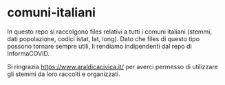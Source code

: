 # comuni-italiani
In questo repo si raccolgono files relativi a tutti i comuni italiani (stemmi, dati popolazione, codici istat, lat, long). Dato che files di questo tipo possono tornare sempre utili, li rendiamo indipendenti dal repo di InformaCOVID.

Si ringrazia https://www.araldicacivica.it/ per averci permesso di utilizzare gli stemmi da loro raccolti e organizzati.

